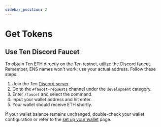 ```yaml
---
sidebar_position: 2
---
```


# Get Tokens

## Use Ten Discord Faucet

To obtain Ten ETH directly on the Ten testnet, utilize the Discord faucet. Remember, ENS names won't work; use your actual address. Follow these steps:

1. Join the Ten [Discord server](http://discord.gg/hbbfThQHT3).
2. Go to the `#faucet-requests` channel under the `development` category.
3. Enter `/faucet` and select the command.
4. Input your wallet address and hit enter.
5. Your wallet should receive ETH shortly.

If your wallet balance remains unchanged, double-check your wallet configuration or refer to the [set up your wallet](/docs/getting-started/for-users/setup-you-wallet) page.

